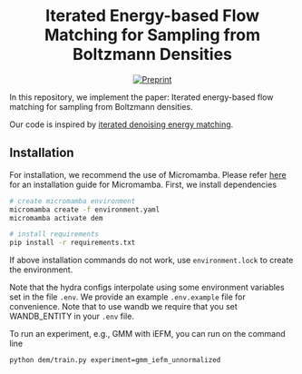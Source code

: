 <div align="center">

# Iterated Energy-based Flow Matching for Sampling from Boltzmann Densities

[![Preprint](http://img.shields.io/badge/paper-arxiv.2402.06121-B31B1B.svg)](https://arxiv.org/abs/2408.16249)
</div>

In this repository, we implement the paper: Iterated energy-based flow matching for sampling from Boltzmann densities.

Our code is inspired by [iterated denoising energy matching](https://github.com/jarridrb/DEM).

## Installation

For installation, we recommend the use of Micromamba. Please refer [here](https://mamba.readthedocs.io/en/latest/installation/micromamba-installation.html) for an installation guide for Micromamba.
First, we install dependencies

```bash
# create micromamba environment
micromamba create -f environment.yaml
micromamba activate dem

# install requirements
pip install -r requirements.txt

```

If above installation commands do not work, use `environment.lock` to create the environment.

Note that the hydra configs interpolate using some environment variables set in the file `.env`. We provide
an example `.env.example` file for convenience. Note that to use wandb we require that you set WANDB_ENTITY in your
`.env` file.

To run an experiment, e.g., GMM with iEFM, you can run on the command line

```bash
python dem/train.py experiment=gmm_iefm_unnormalized
```